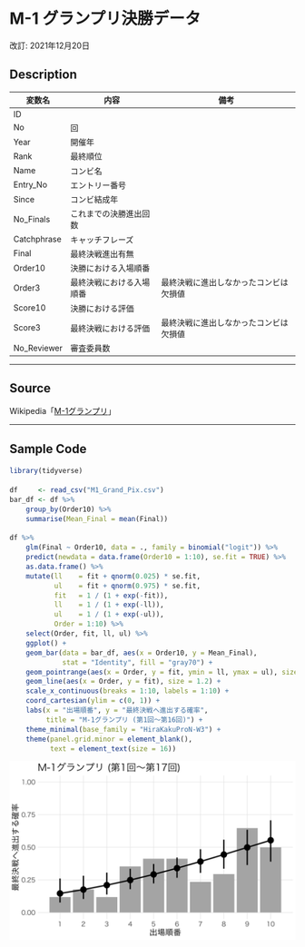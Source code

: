# M-1 グランプリ決勝データ

改訂: 2021年12月20日

## Description

|変数名|内容|備考|
|---|---|---|
|ID|||
|No|回||
|Year|開催年||
|Rank|最終順位||
|Name|コンビ名||
|Entry_No|エントリー番号||
|Since|コンビ結成年||
|No_Finals|これまでの決勝進出回数||
|Catchphrase|キャッチフレーズ||
|Final|最終決戦進出有無||
|Order10|決勝における入場順番||
|Order3|最終決戦における入場順番|最終決戦に進出しなかったコンビは欠損値|
|Score10|決勝における評価||
|Score3|最終決戦における評価|最終決戦に進出しなかったコンビは欠損値|
|No_Reviewer|審査委員数||

---

## Source

Wikipedia「[M-1グランプリ](https://ja.wikipedia.org/wiki/M-1%E3%82%B0%E3%83%A9%E3%83%B3%E3%83%97%E3%83%AA)」

---

## Sample Code

```r
library(tidyverse)

df     <- read_csv("M1_Grand_Pix.csv")
bar_df <- df %>%
    group_by(Order10) %>%
    summarise(Mean_Final = mean(Final))

df %>% 
    glm(Final ~ Order10, data = ., family = binomial("logit")) %>% 
    predict(newdata = data.frame(Order10 = 1:10), se.fit = TRUE) %>% 
    as.data.frame() %>% 
    mutate(ll    = fit + qnorm(0.025) * se.fit, 
           ul    = fit + qnorm(0.975) * se.fit,
           fit   = 1 / (1 + exp(-fit)), 
           ll    = 1 / (1 + exp(-ll)), 
           ul    = 1 / (1 + exp(-ul)),
           Order = 1:10) %>% 
    select(Order, fit, ll, ul) %>%
    ggplot() +
    geom_bar(data = bar_df, aes(x = Order10, y = Mean_Final), 
             stat = "Identity", fill = "gray70") +
    geom_pointrange(aes(x = Order, y = fit, ymin = ll, ymax = ul), size = 1.2) +
    geom_line(aes(x = Order, y = fit), size = 1.2) +
    scale_x_continuous(breaks = 1:10, labels = 1:10) +
    coord_cartesian(ylim = c(0, 1)) +
    labs(x = "出場順番", y = "最終決戦へ進出する確率",
         title = "M-1グランプリ (第1回〜第16回)") +
    theme_minimal(base_family = "HiraKakuProN-W3") +
    theme(panel.grid.minor = element_blank(),
          text = element_text(size = 16))
```

![サンプル](/Figs/M1.png)
